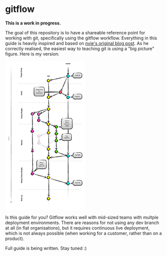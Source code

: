 # gitflow

**This is a work in progress.**

The goal of this repository is to have a shareable reference point for working with git, specifically using the gitflow workflow. Everything in this guide is heavily inspired and based on [nvie's original blog post](http://nvie.com/posts/a-successful-git-branching-model/). As he correctly realised, the easiest way to teaching git is using a "big picture" figure. Here is my version:

![Gitflow](gitflow-small.png)

Is this guide for you? Gitflow works well with mid-sized teams with multple deployment environments. There are reasons for not using any dev branch at all (in flat organisations), but it requires continuous live deployment, which is not always possible (when working for a customer, rather than on a product).

Full guide is being written. Stay tuned :)
